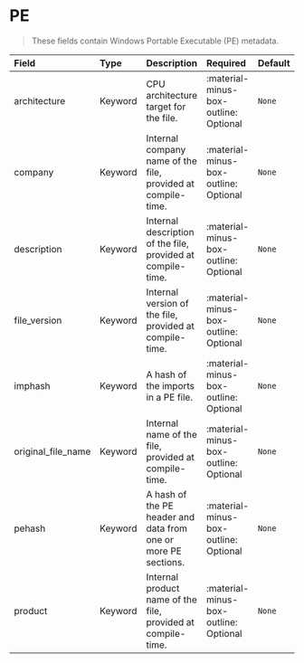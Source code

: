 [comment]: # (AUTOGENERATED MARKDOWN CONTENT)
# PE
> These fields contain Windows Portable Executable (PE) metadata.

| Field | Type | Description | Required | Default |
| :--- | :--- | :--- | :--- | :--- |
| architecture | Keyword | CPU architecture target for the file. | :material-minus-box-outline: Optional | `None` |
| company | Keyword | Internal company name of the file, provided at compile-time. | :material-minus-box-outline: Optional | `None` |
| description | Keyword | Internal description of the file, provided at compile-time. | :material-minus-box-outline: Optional | `None` |
| file_version | Keyword | Internal version of the file, provided at compile-time. | :material-minus-box-outline: Optional | `None` |
| imphash | Keyword | A hash of the imports in a PE file. | :material-minus-box-outline: Optional | `None` |
| original_file_name | Keyword | Internal name of the file, provided at compile-time. | :material-minus-box-outline: Optional | `None` |
| pehash | Keyword | A hash of the PE header and data from one or more PE sections. | :material-minus-box-outline: Optional | `None` |
| product | Keyword | Internal product name of the file, provided at compile-time. | :material-minus-box-outline: Optional | `None` |